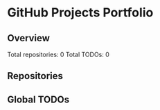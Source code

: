 # GitHub Projects Portfolio

## Overview

Total repositories: 0
Total TODOs: 0

## Repositories

## Global TODOs

